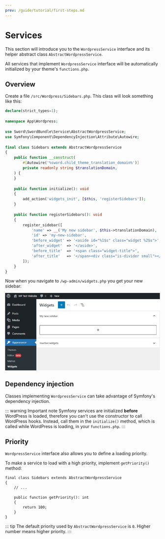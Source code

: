 ```yaml
---
prev: /guide/tutorial/first-steps.md
---
```


# Services

This section will introduce you to the `WordpressService` interface and its helper abstract class `AbstractWordpressService`.

All services that implement `WordpressService` interface will be automatically initialized by your theme's `functions.php`.

## Overview

Create a file `/src/Wordpress/Sidebars.php`. This class will look something like this:

```php
declare(strict_types=1);

namespace App\Wordpress;

use Sword\SwordBundle\Service\AbstractWordpressService;
use Symfony\Component\DependencyInjection\Attribute\Autowire;

final class Sidebars extends AbstractWordpressService
{
    public function __construct(
        #[Autowire('%sword.child_theme_translation_domain%')]
        private readonly string $translationDomain,
    ) {
    }

    public function initialize(): void
    {
        add_action('widgets_init', [$this, 'registerSidebars']);
    }

    public function registerSidebars(): void
    {
        register_sidebar([
            'name' => __('My new sidebar', $this->translationDomain),
            'id' => 'my-new-sidebar',
            'before_widget' => '<aside id="%1$s" class="widget %2$s">',
            'after_widget'  => '</aside>',
            'before_title'  => '<span class="widget-title">',
            'after_title'   => '</span><div class="is-divider small"></div>',
        ]);
    }
}
```

Now when you navigate to `/wp-admin/widgets.php` you get your new sidebar:

![WordPress dashboard](/images/wordpress-sidebar.jpg)

## Dependency injection

Classes implementing `WordpressService` can take advantage of Symfony's dependency injection.

::: warning Important note
Symfony services are initialized **before** WordPress is loaded, therefore
you can't use the constructor to call WordPress hooks. Instead, call them in the `initialize()` method, which is called
while WordPress is loading, in your `functions.php`.
:::

## Priority

`WordpressService` interface also allows you to define a loading priority.

To make a service to load with a high priority, implement `getPriority()` method:

```php:no-line-numbers
final class Sidebars extends AbstractWordpressService
{
    // ...

    public function getPriority(): int
    {
        return 100;
    }
}
```

::: tip
The default priority used by `AbstractWordpressService` is `0`. Higher number means higher priority.
:::